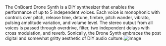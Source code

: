 The OnBoard Drone Synth is a DIY synthesizer that enables the performance of up to 5 independent voices. Each voice is monophonic with controls over pitch, release time, detune, timbre, pitch wander, vibrato, pulsing amplitude variation, and volume level. The stereo output from all voices is passed through overdrive, filter, two independent delays with cross modulation, and reverb. Sonically, the Drone Synth embraces the post digital and somewhat gritty aesthetic of DIY audio culture.![image](https://github.com/user-attachments/assets/43e8ad3b-7b5e-4afc-b0a5-d58973b2c4b5)
